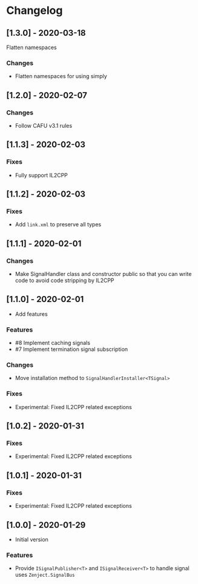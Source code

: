 # Changelog

## [1.3.0] - 2020-03-18

Flatten namespaces

### Changes

* Flatten namespaces for using simply

## [1.2.0] - 2020-02-07

### Changes

* Follow CAFU v3.1 rules

## [1.1.3] - 2020-02-03

### Fixes

* Fully support IL2CPP

## [1.1.2] - 2020-02-03

### Fixes

* Add `link.xml` to preserve all types

## [1.1.1] - 2020-02-01

### Changes

* Make SignalHandler class and constructor public so that you can write code to avoid code stripping by IL2CPP

## [1.1.0] - 2020-02-01

* Add features

### Features

* #8 Implement caching signals
* #7 Implement termination signal subscription

### Changes

* Move installation method to `SignalHandlerInstaller<TSignal>`

### Fixes

* Experimental: Fixed IL2CPP related exceptions

## [1.0.2] - 2020-01-31

### Fixes

* Experimental: Fixed IL2CPP related exceptions

## [1.0.1] - 2020-01-31

### Fixes

* Experimental: Fixed IL2CPP related exceptions

## [1.0.0] - 2020-01-29

* Initial version

### Features

* Provide `ISignalPublisher<T>` and `ISignalReceiver<T>` to handle signal uses `Zenject.SignalBus`
